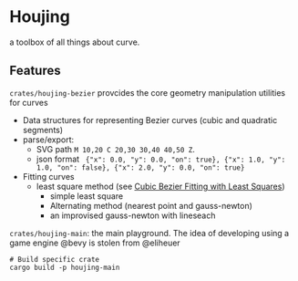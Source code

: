 # Houjing

a toolbox of all things about curve.


## Features

`crates/houjing-bezier` provcides the core geometry manipulation utilities for curves
- Data structures for representing Bezier curves (cubic and quadratic segments)
- parse/export:
  - SVG path `M 10,20 C 20,30 30,40 40,50 Z`.
  - json format ` {"x": 0.0, "y": 0.0, "on": true}, {"x": 1.0, "y": 1.0, "on": false}, {"x": 2.0, "y": 0.0, "on": true}`
- Fitting curves
    - least square method (see [Cubic Bezier Fitting with Least Squares](https://luxxxlucy.github.io/projects/2025_bezielogue_1_cubic_fitting/blog.pdf))
      - simple least square
      - Alternating method (nearest point and gauss-newton)
      - an improvised gauss-newton with lineseach

`crates/houjing-main`: the main playground. The idea of developing using a game engine @bevy is stolen from @eliheuer
```
# Build specific crate
cargo build -p houjing-main
```
